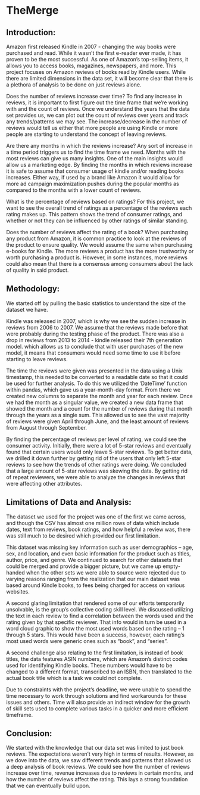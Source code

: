 # TheMerge

## Introduction:
Amazon first released Kindle in 2007 - changing the way books were purchased and read. While it wasn’t the first e-reader ever made, it has proven to be the most successful. As one of Amazon’s top-selling items, it allows you to access books, magazines, newspapers, and more. This project focuses on Amazon reviews of books read by Kindle users. While there are limited dimensions in the data set, it will become clear that there is a plethora of analysis to be done on just reviews alone. 

Does the number of reviews increase over time?
To find any increase in reviews, it is important to first figure out the time frame that we’re working with and the count of reviews. Once we understand the years that the data set provides us, we can plot out the count of reviews over years and track any trends/patterns we may see. The increase/decrease in the number of reviews would tell us either that more people are using Kindle or more people are starting to understand the concept of leaving reviews. 

Are there any months in which the reviews increase?
Any sort of increase in a time period triggers us to find the time frame we need. Months with the most reviews can give us many insights. One of the main insights would allow us a marketing edge. By finding the months in which reviews increase it is safe to assume that consumer usage of kindle and/or reading books increases. Either way, if used by a brand like Amazon it would allow for more ad campaign maximization pushes during the popular months as compared to the months with a lower count of reviews. 

What is the percentage of reviews based on ratings?
For this project, we want to see the overall trend of ratings as a percentage of the reviews each rating makes up. This pattern shows the trend of consumer ratings, and whether or not they can be influenced by other ratings of similar standing. 

Does the number of reviews affect the rating of a book?
When purchasing any product from Amazon, it is common practice to look at the reviews of the product to ensure quality. We would assume the same when purchasing e-books for Kindle. The more reviews a product has the more trustworthy or worth purchasing a product is. However, in some instances, more reviews could also mean that there is a consensus among consumers about the lack of quality in said product. 


## Methodology:

We started off by pulling the basic statistics to understand the size of the dataset we have. 

Kindle was released in 2007, which is why we see the sudden increase in reviews from 2006 to 2007. We assume that the reviews made before that were probably during the testing phase of the product. There was also a drop in reviews from 2013 to 2014 - kindle released their 7th generation model. which allows us to conclude that with user purchases of the new model, it means that consumers would need some time to use it before starting to leave reviews. 

The time the reviews were given was presented in the data using a Unix timestamp, this needed to be converted to a readable date so that it could be used for further analysis. To do this we utilized the ‘DateTime’ function within pandas, which gave us a year-month-day format. From there we created new columns to separate the month and year for each review. Once we had the month as a singular value, we created a new data frame that showed the month and a count for the number of reviews during that month through the years as a single sum. This allowed us to see the vast majority of reviews were given April through June, and the least amount of reviews from August through September. 

By finding the percentage of reviews per level of rating, we could see the consumer activity. Initially, there were a lot of 5-star reviews and eventually found that certain users would only leave 5-star reviews. To get better data, we drilled it down further by getting rid of the users that only left 5-star reviews to see how the trends of other ratings were doing. We concluded that a large amount of 5-star reviews was skewing the data. By getting rid of repeat reviewers, we were able to analyze the changes in reviews that were affecting other attributes.

## Limitations of Data and Analysis:

The dataset we used for the project was one of the first we came across, and though the CSV has almost one million rows of data which include dates, text from reviews, book ratings, and how helpful a review was, there was still much to be desired which provided our first limitation. 
 
This dataset was missing key information such as user demographics – age, sex, and location, and even basic information for the product such as titles, author, price, and genre. We continued to search for other datasets that could be merged and provide a bigger picture, but we came up empty-handed when the other sets we were able to source were rejected due to varying reasons ranging from the realization that our main dataset was based around Kindle books, to fees being charged for access on various websites.
 
A second glaring limitation that rendered some of our efforts temporarily unsolvable, is the group’s collective coding skill level. We discussed utilizing the text in each review to find a correlation between the words used and the rating given by that specific reviewer. That info would in turn be used in a word cloud graphic to show the most used words based on the rating – 1 through 5 stars. This would have been a success, however, each rating’s most used words were generic ones such as “book”, and “series”. 
 
A second challenge also relating to the first limitation, is instead of book titles, the data features ASIN numbers, which are Amazon’s distinct codes used for identifying Kindle books. These numbers would have to be changed to a different format, transcribed to an ISBN, then translated to the actual book title which is a task we could not complete.
 
Due to constraints with the project’s deadline, we were unable to spend the time necessary to work through solutions and find workarounds for these issues and others. Time will also provide an indirect window for the growth of skill sets used to complete various tasks in a quicker and more efficient timeframe. 


## Conclusion:

We started with the knowledge that our data set was limited to just book reviews. The expectations weren’t very high in terms of results. However, as we dove into the data, we saw different trends and patterns that allowed us a deep analysis of book reviews. We could see how the number of reviews increase over time, revenue increases due to reviews in certain months, and how the number of reviews affect the rating. This lays a strong foundation that we can eventually build upon. 

